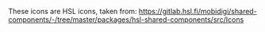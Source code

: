 These icons are HSL icons, taken from:
https://gitlab.hsl.fi/mobidigi/shared-components/-/tree/master/packages/hsl-shared-components/src/Icons
